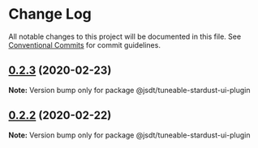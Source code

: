 # Change Log

All notable changes to this project will be documented in this file.
See [Conventional Commits](https://conventionalcommits.org) for commit guidelines.

## [0.2.3](https://github.com/jsdevtools/jsdevtools/compare/@jsdt/tuneable-stardust-ui-plugin@0.2.1...@jsdt/tuneable-stardust-ui-plugin@0.2.3) (2020-02-23)

**Note:** Version bump only for package @jsdt/tuneable-stardust-ui-plugin





## [0.2.2](https://github.com/jsdevtools/jsdevtools/compare/@jsdt/tuneable-stardust-ui-plugin@0.2.1...@jsdt/tuneable-stardust-ui-plugin@0.2.2) (2020-02-22)

**Note:** Version bump only for package @jsdt/tuneable-stardust-ui-plugin





                                                                                                                                                                                                                                                                                                                                                                                                                                                                                                                                                                                                                                                                                                                                                                                              
